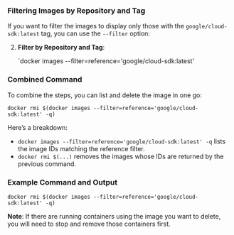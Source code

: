 ### Filtering Images by Repository and Tag

If you want to filter the images to display only those with the `google/cloud-sdk:latest` tag, you can use the `--filter` option:

2. **Filter by Repository and Tag**:

   `docker images --filter=reference='google/cloud-sdk:latest'
### Combined Command

To combine the steps, you can list and delete the image in one go:

`docker rmi $(docker images --filter=reference='google/cloud-sdk:latest' -q)`

Here’s a breakdown:

- `docker images --filter=reference='google/cloud-sdk:latest' -q` lists the image IDs matching the reference filter.
- `docker rmi $(...)` removes the images whose IDs are returned by the previous command.

### Example Command and Output

`docker rmi $(docker images --filter=reference='google/cloud-sdk:latest' -q)`

**Note**: If there are running containers using the image you want to delete, you will need to stop and remove those containers first.